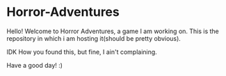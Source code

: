 # Horror-Adventures

Hello! Welcome to Horror Adventures, a game I am working on. This is the repository in which i am hosting it(should be pretty obvious). 

IDK How you found this, but fine, I ain't complaining.

Have a good day!
:)
